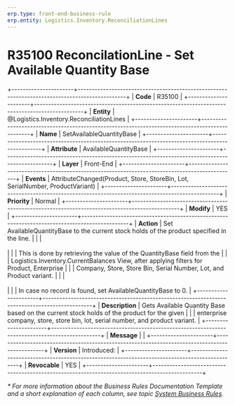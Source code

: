 ```yaml
---
erp.type: front-end-business-rule
erp.entity: Logistics.Inventory.ReconciliationLines
---
```


# R35100 ReconcilationLine - Set Available Quantity Base
+----------------------+-----------------------------------------------------------------------------------------------+
| **Code**             | R35100                                                                                        |
+----------------------+-----------------------------------------------------------------------------------------------+
| **Entity**           | @Logistics.Inventory.ReconciliationLines                                                      |
+----------------------+-----------------------------------------------------------------------------------------------+
| **Name**             | SetAvailableQuantityBase                                                                      |
+----------------------+-----------------------------------------------------------------------------------------------+
| **Attribute**        | AvailableQuantityBase                                                                         |
+----------------------+-----------------------------------------------------------------------------------------------+
| **Layer**            | Front-End                                                                                     |
+----------------------+-----------------------------------------------------------------------------------------------+
| **Events**           | AttributeChanged(Product, Store, StoreBin, Lot, SerialNumber, ProductVariant)                 |
+----------------------+-----------------------------------------------------------------------------------------------+
| **Priority**         | Normal                                                                                        |
+----------------------+-----------------------------------------------------------------------------------------------+
| **Modify**           | YES                                                                                           |
+----------------------+-----------------------------------------------------------------------------------------------+
| **Action**           | Set AvailableQuantityBase to the current stock holds of the product specified in the line.    |
|                      | <br/><br/>                                                                                    |
|                      | This is done by retrieving the value of the QuantityBase field from the                       |
|                      | Logistics.Inventory.CurrentBalances View, after applying filters for Product, Enterprise      |
|                      | Company, Store, Store Bin, Serial Number, Lot, and Product variant.                           |
|                      | <br/><br/>                                                                                    |
|                      | In case no record is found, set AvailableQuantityBase to 0.                                   |
+----------------------+-----------------------------------------------------------------------------------------------+
| **Description**      | Gets Available Quantity Base based on the current stock holds of the product for the given    |
|                      | enterprise company, store, store bin, lot, serial number, and product variant.                |
+----------------------+-----------------------------------------------------------------------------------------------+
| **Message**          |                                                                                               |
+----------------------+-----------------------------------------------------------------------------------------------+
| **Version**          | Introduced:                                                                                   |
+----------------------+-----------------------------------------------------------------------------------------------+
| **Revocable**        | YES                                                                                           |
+----------------------+-----------------------------------------------------------------------------------------------+

*\* For more information about the Business Rules Documentation Template and a short explanation of each column, see
topic [System Business Rules](../templates/template-description-system-business-rules.md).*
